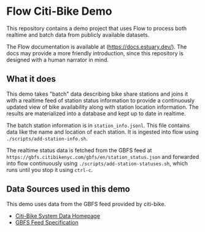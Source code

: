 # Flow Citi-Bike Demo

This repository contains a demo project that uses Flow to process both realtime and batch data from publicly available datasets.

The Flow documentation is available at (https://docs.estuary.dev/). The docs may provide a more friendly introduction, since this repository is designed with a human narrator in mind.

## What it does

This demo takes "batch" data describing bike share stations and joins it with a realtime feed of station status information to provide a continuously updated view of bike availability along with station location information. The results are materialized into a database and kept up to date in realtime.

The batch station information is in `station_info.jsonl`. This file contains data like the name and location of each station. It is ingested into flow using `./scripts/add-station-info.sh`.

The realtime status data is fetched from the GBFS feed at `https://gbfs.citibikenyc.com/gbfs/en/station_status.json` and forwarded into flow continuously using `./scripts/add-station-statuses.sh`, which runs until you stop it using `ctrl-c`.

## Data Sources used in this demo

This demo uses data from the GBFS feed provided by citi-bike.

- [Citi-Bike System Data Homepage](https://www.citibikenyc.com/system-data)
- [GBFS Feed Specification](https://github.com/NABSA/gbfs)